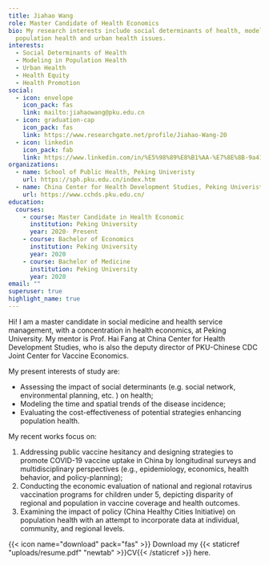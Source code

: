 ```yaml
---
title: Jiahao Wang
role: Master Candidate of Health Economics
bio: My research interests include social determinants of health, modeling in
  population health and urban health issues.
interests:
  - Social Determinants of Health
  - Modeling in Population Health
  - Urban Health
  - Health Equity
  - Health Promotion
social:
  - icon: envelope
    icon_pack: fas
    link: mailto:jiahaowang@pku.edu.cn
  - icon: graduation-cap
    icon_pack: fas
    link: https://www.researchgate.net/profile/Jiahao-Wang-20
  - icon: linkedin
    icon_pack: fab
    link: https://www.linkedin.com/in/%E5%98%89%E8%B1%AA-%E7%8E%8B-9a4110126/
organizations:
  - name: School of Public Health, Peking Univeristy
    url: https://sph.pku.edu.cn/index.htm
  - name: China Center for Health Development Studies, Peking Univeristy
    url: https://www.cchds.pku.edu.cn/
education:
  courses:
    - course: Master Candidate in Health Economic
      institution: Peking University
      year: 2020- Present
    - course: Bachelor of Economics
      institution: Peking University
      year: 2020
    - course: Bachelor of Medicine
      institution: Peking University
      year: 2020
email: ""
superuser: true
highlight_name: true
---
```

Hi! I am a master candidate in social medicine and health service management, with a concentration in health economics, at Peking University. 
My mentor is Prof. Hai Fang at China Center for Health Development Studies, who is also the deputy director of PKU-Chinese CDC Joint Center for Vaccine Economics.

My present interests of study are: 

* Assessing the impact of social determinants (e.g. social network, environmental planning, etc. ) on health; 
* Modeling the time and spatial trends of the disease incidence; 
* Evaluating the cost-effectiveness of potential strategies enhancing population health.

My recent works focus on: 

1. Addressing public vaccine hesitancy and designing strategies to promote COVID-19 vaccine uptake in China by longitudinal surveys and multidisciplinary perspectives (e.g., epidemiology, economics, health behavior, and policy-planning); 
2. Conducting the economic evaluation of national and regional rotavirus vaccination programs for children under 5, depicting disparity of regional and population in vaccine coverage and health outcomes.
3. Examining the impact of policy (China Healthy Cities Initiative) on population health with an attempt to incorporate data at individual, community, and regional levels. 

  {{< icon name="download" pack="fas" >}} Download my {{< staticref "uploads/resume.pdf" "newtab" >}}CV{{< /staticref >}} here.